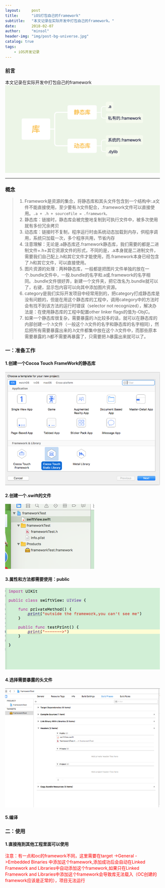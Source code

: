 ```yaml
---
layout:     post
title:      "iOS打包自己的framework"
subtitle:   "本文记录在实际开发中打包自己的framework。"
date:       2018-02-07
author:     "minsol"
header-img: "img/post-bg-universe.jpg"
catalog: true
tags:
    - iOS开发记录
---
```


### 前言
本文记录在实际开发中打包自己的framework
![image](https://raw.githubusercontent.com/minsol/MarkdownPhotos/master/Images/workSpace/framework.png)

***


### 概念

>1. Framework是资源的集合，将静态库和其头文件包含到一个结构中:.a文件不能直接使用，至少要有.h文件配合，.framework文件可以直接使用。`.a + .h + sourceFile = .framework。`
>2. 静态库：链接时，静态库会被完整地复制到可执行文件中，被多次使用就有多份冗余拷贝
>3. 动态库：链接时不复制，程序运行时由系统动态加载到内存，供程序调用，系统只加载一次，多个程序共用，节省内存
>4. 注意理解：无论是.a静态库还.framework静态库，我们需要的都是二进制文件+.h+其它资源文件的形式，不同的是，.a本身就是二进制文件，需要我们自己配上.h和其它文件才能使用，而.framework本身已经包含了.h和其它文件，可以直接使用。
>5. 图片资源的处理：两种静态库，一般都是把图片文件单独的放在一个.bundle文件中，一般.bundle的名字和.a或.framework的名字相同。.bundle文件很好弄，新建一个文件夹，把它改名为.bundle就可以了，右键，显示包内容可以向其中添加图片资源。
>6. category是我们实际开发项目中经常用到的，把category打成静态库是没有问题的，但是在用这个静态库的工程中，调用category中的方法时会有找不到该方法的运行时错误（selector not recognized），解决办法是：在使用静态库的工程中配置other linker flags的值为-ObjC。
>7. 如果一个静态库很复杂，需要暴露的.h比较多的话，就可以在静态库的内部创建一个.h文件（一般这个.h文件的名字和静态库的名字相同），然后把所有需要暴露出来的.h文件都集中放在这个.h文件中，而那些原本需要暴露的.h都不需要再暴露了，只需要把.h暴露出来就可以了。



### 一：准备工作
#### 1.创建一个Cocoa Touch FrameWork的静态库
![image](https://raw.githubusercontent.com/minsol/MarkdownPhotos/master/Images/workSpace/cocoaTouch.png)
#### 2.创建一个.swift的文件
![image](https://raw.githubusercontent.com/minsol/MarkdownPhotos/master/Images/FrameWork/FrameWork1.png)
#### 3.属性和方法都需要使用：public
![image](https://raw.githubusercontent.com/minsol/MarkdownPhotos/master/Images/FrameWork/FrameWork2.png)
#### 4.选择需要暴露的头文件
![image](https://raw.githubusercontent.com/minsol/MarkdownPhotos/master/Images/FrameWork/FrameWork3.png)

#### 5.编译

### 二：使用
#### 1.直接拖到其他工程里面可以使用
<font color=red>注意：有一点和oc的framework不同，这里需要在target ->General ->Embedded Binaries 中添加这个framework,添加成功后会自动在Linked Framework and Libraries中自动添加这个framework,如果只在Linked Framework and Libraries中添加这个framework会导致库无法载入（OC创建的framework应该是正常的），项目无法运行</font>













